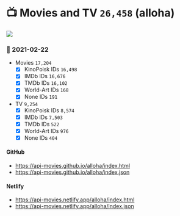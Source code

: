 # :tv: Movies and TV `26,458` (alloha)

<a href="https://API-Movies.github.io"><img src="https://API-Movies.github.io/banner.png?cache"></a>

### :date: 2021-02-22
- Movies `17,204`
  - [x] KinoPoisk IDs `16,498`
  - [x] IMDb IDs `16,676`
  - [x] TMDb IDs `16,102`
  - [x] World-Art IDs `168`
  - [x] None IDs `191`
- TV `9,254`
  - [x] KinoPoisk IDs `8,574`
  - [x] IMDb IDs `7,503`
  - [x] TMDb IDs `522`
  - [x] World-Art IDs `976`
  - [x] None IDs `404`
#### GitHub
- <a href='https://api-movies.github.io/alloha/index.html' target='_blank'>https://api-movies.github.io/alloha/index.html</a>
- <a href='https://api-movies.github.io/alloha/index.json' target='_blank'>https://api-movies.github.io/alloha/index.json</a>
#### Netlify
- <a href='https://api-movies.netlify.app/alloha/index.html' target='_blank'>https://api-movies.netlify.app/alloha/index.html</a>
- <a href='https://api-movies.netlify.app/alloha/index.json' target='_blank'>https://api-movies.netlify.app/alloha/index.json</a>
